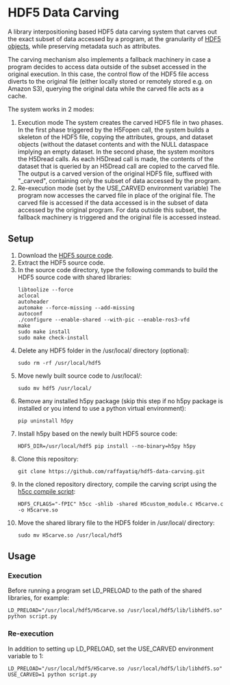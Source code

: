 # HDF5 Data Carving

A library interpositioning based HDF5 data carving system that carves out the exact subset of data accessed by a program, at the granularity of [HDF5 objects](https://docs.hdfgroup.org/hdf5/develop/group___h5_o.html), while preserving metadata such as attributes. 

The carving mechanism also implements a fallback machinery in case a program decides to access data outside of the subset accessed in the original execution. In this case, the control flow of the HDF5 file access diverts to the original file (either locally stored or remotely stored e.g. on Amazon S3), querying the original data while the carved file acts as a cache.

The system works in 2 modes:
1. Execution mode
   The system creates the carved HDF5 file in two phases. In the first phase triggered by the H5Fopen call, the system builds a skeleton of the HDF5 file, copying the attributes, groups, and dataset objects (without the dataset contents and with the NULL dataspace implying an empty dataset. In the second phase, the system monitors the H5Dread calls. As each H5Dread call is made, the contents of the dataset that is queried by an H5Dread call are copied to the carved file. The output is a carved version of the original HDF5 file, suffixed with "_carved", containing only the subset of data accessed by the program.
2. Re-execution mode (set by the USE_CARVED environment variable)
   The program now accesses the carved file in place of the original file. The carved file is accessed if the data accessed is in the subset of data accessed by the original program. For data outside this subset, the fallback machinery is triggered and the original file is accessed instead.

## Setup
1. Download the [HDF5 source code](https://www.hdfgroup.org/downloads/hdf5/source-code/).
2. Extract the HDF5 source code.
3. In the source code directory, type the following commands to build the HDF5 source code with shared libraries:
   ```
   libtoolize --force
   aclocal
   autoheader
   automake --force-missing --add-missing
   autoconf
   ./configure --enable-shared --with-pic --enable-ros3-vfd
   make
   sudo make install
   sudo make check-install
   ```
4. Delete any HDF5 folder in the /usr/local/ directory (optional):
   ```
   sudo rm -rf /usr/local/hdf5
   ```
5. Move newly built source code to /usr/local/:
   ```
   sudo mv hdf5 /usr/local/
   ```
6. Remove any installed h5py package (skip this step if no h5py package is installed or you intend to use a python virtual environment):
   ```
   pip uninstall h5py
   ```
7. Install h5py based on the newly built HDF5 source code:
   ```
   HDF5_DIR=/usr/local/hdf5 pip install --no-binary=h5py h5py
   ```
8. Clone this repository:
   ```
   git clone https://github.com/raffayatiq/hdf5-data-carving.git
   ```
9. In the cloned repository directory, compile the carving script using the [h5cc compile script](https://docs.hdfgroup.org/archive/support/HDF5/Tutor/compile.html):
   ```
   HDF5_CFLAGS="-fPIC" h5cc -shlib -shared H5custom_module.c H5carve.c -o H5carve.so
   ```
10. Move the shared library file to the HDF5 folder in /usr/local/ directory:
    ```
    sudo mv H5carve.so /usr/local/hdf5
    ```
    
## Usage

### Execution
Before running a program set LD_PRELOAD to the path of the shared libraries, for example:
```
LD_PRELOAD="/usr/local/hdf5/H5carve.so /usr/local/hdf5/lib/libhdf5.so" python script.py
```

### Re-execution
In addition to setting up LD_PRELOAD, set the USE_CARVED environment variable to 1:
```
LD_PRELOAD="/usr/local/hdf5/H5carve.so /usr/local/hdf5/lib/libhdf5.so" USE_CARVED=1 python script.py
```
